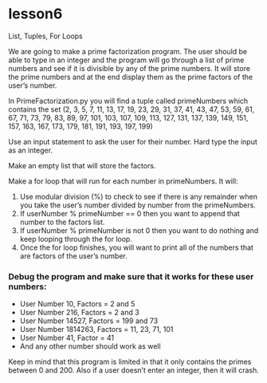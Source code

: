 # lesson6
List, Tuples, For Loops

We are going to make a prime factorization program.  The user should be able to type in an integer and the program will go through a list of prime numbers and see if it is divisible by any of the prime numbers.  It will store the prime numbers and at the end display them as the prime factors of the user’s number.

In PrimeFactorization.py you will find a tuple called primeNumbers which contains the set (2, 3, 5, 7, 11, 13, 17, 19, 23, 29, 31, 37, 41, 43, 47, 53, 59, 61, 67, 71, 73, 79, 83, 89, 97, 101, 103, 107, 109, 113, 127, 131, 137, 139, 149, 151, 157, 163, 167, 173, 179, 181, 191, 193, 197, 199)

Use an input statement to ask the user for their number.  Hard type the input as an integer.

Make an empty list that will store the factors.

Make a for loop that will run for each number in primeNumbers.  It will:
1. Use modular division (%) to check to see if there is any remainder when you take the user’s number divided by number from the primeNumbers.
2. If userNumber % primeNumber == 0 then you want to append that number to the factors list.
3. If userNumber % primeNumber is not 0 then you want to do nothing and keep looping through the for loop.
4. Once the for loop finishes, you will want to print all of the numbers that are factors of the user’s number.

### Debug the program and make sure that it works for these user numbers:
* User Number 10,  Factors = 2 and 5
* User Number 216, Factors = 2 and 3
* User Number 14527, Factors = 199 and 73
* User Number 1814263, Factors = 11, 23, 71, 101
* User Number 41, Factor = 41
* And any other number should work as well

Keep in mind that this program is limited in that it only contains the primes between 0 and 200.  Also if a user doesn’t enter an integer, then it will crash.
